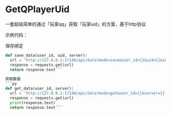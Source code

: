# GetQPlayerUid
一套超级简单的通过「玩家qq」获取「玩家uid」的方案，基于http协议

示例代码：

保存绑定
```py
def save_data(user_id, uid, server):
  url = 'http://127.0.0.1:17140/api/data?mode=save&user_id={}&uid={}&server={}'.format(user_id, uid, server)
  response = requests.get(url)
  return response.text```
  
获取数据
```py
def get_data(user_id, server):
  url = 'http://127.0.0.1:17140/api/data?mode=get&user_id={}&server={}'.format(user_id, server)
  response = requests.get(url)
  print(response.text)
  return response.text```
